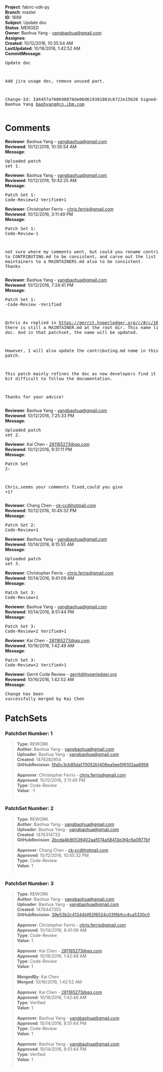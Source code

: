 <strong>Project</strong>: fabric-sdk-py<br><strong>Branch</strong>: master<br><strong>ID</strong>: 1699<br><strong>Subject</strong>: Update doc<br><strong>Status</strong>: MERGED<br><strong>Owner</strong>: Baohua Yang - yangbaohua@gmail.com<br><strong>Assignee</strong>:<br><strong>Created</strong>: 10/12/2016, 10:35:54 AM<br><strong>LastUpdated</strong>: 10/16/2016, 1:42:52 AM<br><strong>CommitMessage</strong>:<br><pre>Update doc

Add jira usage doc, remove unused part.

Change-Id: Id4457a768698870de06d619381863c6722e15620
Signed-off-by: Baohua Yang <baohyang@cn.ibm.com>
</pre><h1>Comments</h1><strong>Reviewer</strong>: Baohua Yang - yangbaohua@gmail.com<br><strong>Reviewed</strong>: 10/12/2016, 10:35:54 AM<br><strong>Message</strong>: <pre>Uploaded patch set 1.</pre><strong>Reviewer</strong>: Baohua Yang - yangbaohua@gmail.com<br><strong>Reviewed</strong>: 10/12/2016, 10:42:25 AM<br><strong>Message</strong>: <pre>Patch Set 1: Code-Review+2 Verified+1</pre><strong>Reviewer</strong>: Christopher Ferris - chris.ferris@gmail.com<br><strong>Reviewed</strong>: 10/12/2016, 3:11:49 PM<br><strong>Message</strong>: <pre>Patch Set 1: Code-Review-1

not sure where my comments went, but could you rename contribution.md to CONTRIBUTING.md to be consistent, and carve out the list of maintainers to a MAINTAINERS.md also to be consistent. Thanks</pre><strong>Reviewer</strong>: Baohua Yang - yangbaohua@gmail.com<br><strong>Reviewed</strong>: 10/12/2016, 7:24:41 PM<br><strong>Message</strong>: <pre>Patch Set 1: -Code-Review -Verified

@chris
As replied in https://gerrit.hyperledger.org/r/#/c/1687/, there is still a MAINTAINER.md at the root dir. This name list if just a doc. And in that patchset, the name will be updated.

However, I will also update the contributing.md name in this patch.

This patch mainly refines the doc as new developers find it a little bit difficult to follow the documentation.

Thanks for your advice!</pre><strong>Reviewer</strong>: Baohua Yang - yangbaohua@gmail.com<br><strong>Reviewed</strong>: 10/12/2016, 7:25:33 PM<br><strong>Message</strong>: <pre>Uploaded patch set 2.</pre><strong>Reviewer</strong>: Kai Chen - 281165273@qq.com<br><strong>Reviewed</strong>: 10/12/2016, 9:31:11 PM<br><strong>Message</strong>: <pre>Patch Set 2:

Chris,seems your comments fixed,could you give +1?</pre><strong>Reviewer</strong>: Chang Chen - ck-cc@hotmail.com<br><strong>Reviewed</strong>: 10/12/2016, 10:45:32 PM<br><strong>Message</strong>: <pre>Patch Set 2: Code-Review+1</pre><strong>Reviewer</strong>: Baohua Yang - yangbaohua@gmail.com<br><strong>Reviewed</strong>: 10/14/2016, 8:15:55 AM<br><strong>Message</strong>: <pre>Uploaded patch set 3.</pre><strong>Reviewer</strong>: Christopher Ferris - chris.ferris@gmail.com<br><strong>Reviewed</strong>: 10/14/2016, 9:41:09 AM<br><strong>Message</strong>: <pre>Patch Set 3: Code-Review+1</pre><strong>Reviewer</strong>: Baohua Yang - yangbaohua@gmail.com<br><strong>Reviewed</strong>: 10/14/2016, 8:51:44 PM<br><strong>Message</strong>: <pre>Patch Set 3: Code-Review+2 Verified+1</pre><strong>Reviewer</strong>: Kai Chen - 281165273@qq.com<br><strong>Reviewed</strong>: 10/16/2016, 1:42:49 AM<br><strong>Message</strong>: <pre>Patch Set 3: Code-Review+2 Verified+1</pre><strong>Reviewer</strong>: Gerrit Code Review - gerrit@hyperledger.org<br><strong>Reviewed</strong>: 10/16/2016, 1:42:52 AM<br><strong>Message</strong>: <pre>Change has been successfully merged by Kai Chen</pre><h1>PatchSets</h1><h3>PatchSet Number: 1</h3><blockquote><strong>Type</strong>: REWORK<br><strong>Author</strong>: Baohua Yang - yangbaohua@gmail.com<br><strong>Uploader</strong>: Baohua Yang - yangbaohua@gmail.com<br><strong>Created</strong>: 1476282954<br><strong>GitHubRevision</strong>: [5fa5c3cb85da170052b1406ea5ee5f6102aa8956](https://github.com/hyperledger/fabric-sdk-py/commit/5fa5c3cb85da170052b1406ea5ee5f6102aa8956)<br><br><strong>Approver</strong>: Christopher Ferris - chris.ferris@gmail.com<br><strong>Approved</strong>: 10/12/2016, 3:11:49 PM<br><strong>Type</strong>: Code-Review<br><strong>Value</strong>: -1<br><br></blockquote><h3>PatchSet Number: 2</h3><blockquote><strong>Type</strong>: REWORK<br><strong>Author</strong>: Baohua Yang - yangbaohua@gmail.com<br><strong>Uploader</strong>: Baohua Yang - yangbaohua@gmail.com<br><strong>Created</strong>: 1476314733<br><strong>GitHubRevision</strong>: [2bcda4b90539402aaf074a58413e3f4c6a0977bf](https://github.com/hyperledger/fabric-sdk-py/commit/2bcda4b90539402aaf074a58413e3f4c6a0977bf)<br><br><strong>Approver</strong>: Chang Chen - ck-cc@hotmail.com<br><strong>Approved</strong>: 10/12/2016, 10:45:32 PM<br><strong>Type</strong>: Code-Review<br><strong>Value</strong>: 1<br><br></blockquote><h3>PatchSet Number: 3</h3><blockquote><strong>Type</strong>: REWORK<br><strong>Author</strong>: Baohua Yang - yangbaohua@gmail.com<br><strong>Uploader</strong>: Baohua Yang - yangbaohua@gmail.com<br><strong>Created</strong>: 1476447355<br><strong>GitHubRevision</strong>: [39e53b2c41244bf62f6524c03f6bfcc4ca5330c0](https://github.com/hyperledger/fabric-sdk-py/commit/39e53b2c41244bf62f6524c03f6bfcc4ca5330c0)<br><br><strong>Approver</strong>: Christopher Ferris - chris.ferris@gmail.com<br><strong>Approved</strong>: 10/14/2016, 9:41:09 AM<br><strong>Type</strong>: Code-Review<br><strong>Value</strong>: 1<br><br><strong>Approver</strong>: Kai Chen - 281165273@qq.com<br><strong>Approved</strong>: 10/16/2016, 1:42:49 AM<br><strong>Type</strong>: Code-Review<br><strong>Value</strong>: 1<br><br><strong>MergedBy</strong>: Kai Chen<br><strong>Merged</strong>: 10/16/2016, 1:42:52 AM<br><br><strong>Approver</strong>: Kai Chen - 281165273@qq.com<br><strong>Approved</strong>: 10/16/2016, 1:42:49 AM<br><strong>Type</strong>: Verified<br><strong>Value</strong>: 1<br><br><strong>Approver</strong>: Baohua Yang - yangbaohua@gmail.com<br><strong>Approved</strong>: 10/14/2016, 8:51:44 PM<br><strong>Type</strong>: Code-Review<br><strong>Value</strong>: 1<br><br><strong>Approver</strong>: Baohua Yang - yangbaohua@gmail.com<br><strong>Approved</strong>: 10/14/2016, 8:51:44 PM<br><strong>Type</strong>: Verified<br><strong>Value</strong>: 1<br><br></blockquote>